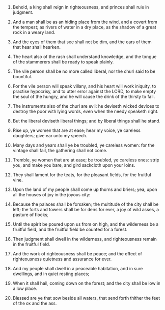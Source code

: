 1. Behold, a king shall reign in righteousness, and princes shall
rule in judgment.

2. And a man shall be as an hiding place from the wind, and a covert
from the tempest; as rivers of water in a dry place, as the shadow of
a great rock in a weary land.

3. And the eyes of them that see shall not be dim, and the ears of
them that hear shall hearken.

4. The heart also of the rash shall understand knowledge, and the
tongue of the stammerers shall be ready to speak plainly.

5. The vile person shall be no more called liberal, nor the churl
said to be bountiful.

6. For the vile person will speak villany, and his heart will work
iniquity, to practise hypocrisy, and to utter error against the LORD,
to make empty the soul of the hungry, and he will cause the drink of
the thirsty to fail.

7. The instruments also of the churl are evil: he deviseth wicked
devices to destroy the poor with lying words, even when the needy
speaketh right.

8. But the liberal deviseth liberal things; and by liberal things
shall he stand.

9. Rise up, ye women that are at ease; hear my voice, ye careless
daughters; give ear unto my speech.

10. Many days and years shall ye be troubled, ye careless women: for
the vintage shall fail, the gathering shall not come.

11. Tremble, ye women that are at ease; be troubled, ye careless
ones: strip you, and make you bare, and gird sackcloth upon your
loins.

12. They shall lament for the teats, for the pleasant fields, for
the fruitful vine.

13. Upon the land of my people shall come up thorns and briers; yea,
upon all the houses of joy in the joyous city:

14. Because the
palaces shall be forsaken; the multitude of the city shall be left;
the forts and towers shall be for dens for ever, a joy of wild asses,
a pasture of flocks;

15. Until the spirit be poured upon us from on
high, and the wilderness be a fruitful field, and the fruitful field
be counted for a forest.

16. Then judgment shall dwell in the wilderness, and righteousness
remain in the fruitful field.

17. And the work of righteousness shall be peace; and the effect of
righteousness quietness and assurance for ever.

18. And my people shall dwell in a peaceable habitation, and in sure
dwellings, and in quiet resting places;

19. When it shall hail,
coming down on the forest; and the city shall be low in a low place.

20. Blessed are ye that sow beside all waters, that send forth
thither the feet of the ox and the ass.
